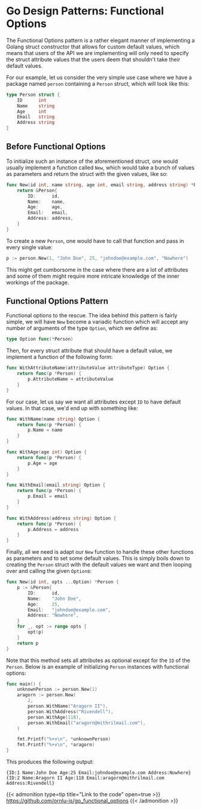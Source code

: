 # Go Design Patterns: Functional Options


The Functional Options pattern is a rather elegant manner of implementing a Golang struct constructor that allows for custom default values, which means that users of the API we are implementing will only need to specify the struct attribute values that the users deem that shouldn't take their default values. 

For our example, let us consider the very simple use case where we have a package named `person` containing a `Person` struct, which will look like this:

```go
type Person struct {
	ID      int
	Name    string
	Age     int
	Email   string
	Address string
}
```

## Before Functional Options

To initialize such an instance of the aforementioned struct, one would usually implement a function called `New`, which would take a bunch of values as parameters and return the struct with the given values, like so:

```go
func New(id int, name string, age int, email string, address string) *Person {
	return &Person{
		ID:      id,
		Name:    name,
		Age:     age,
		Email:   email,
		Address: address,
	}
}
```

To create a new `Person`, one would have to call that function and pass in every single value:
```go
p := person.New(1, "John Doe", 25, "johndoe@example.com", "Nowhere")
```

This might get cumborsome in the case where there are a lot of attributes and some of them might require more intricate knowledge of the inner workings of the package.

## Functional Options Pattern

Functional options to the rescue. The idea behind this pattern is fairly simple, we will have `New` become a variadic function which will accept any number of arguments of the type `Option`, which we define as:

```go
type Option func(*Person)
```

Then, for every struct attribute that should have a default value, we implement a function of the following form:

```go
func WithAttributeName(attributeValue attributeType) Option {
	return func(p *Person) {
		p.AttributeName = attributeValue
	}
}
```

For our case, let us say we want all attributes except `ID` to have default values. In that case, we'd end up with something like:

```go
func WithName(name string) Option {
	return func(p *Person) {
		p.Name = name
	}
}

func WithAge(age int) Option {
	return func(p *Person) {
		p.Age = age
	}
}

func WithEmail(email string) Option {
	return func(p *Person) {
		p.Email = email
	}
}

func WithAddress(address string) Option {
	return func(p *Person) {
		p.Address = address
	}
}
```

Finally, all we need is adapt our `New` function to handle these other functions as parameters and to set some default values. This is simply boils down to creating the `Person` struct with the default values we want and then looping over and calling the given `Option`s: 

```go
func New(id int, opts ...Option) *Person {
	p := &Person{
		ID:      id,
		Name:    "John Doe",
		Age:     25,
		Email:   "johndoe@example.com",
		Address: "Nowhere",
	}
	for _, opt := range opts {
		opt(p)
	}
	return p
}
```

Note that this method sets all attributes as optional except for the `ID` of the `Person`. Below is an example of initializing `Person` instances with functional options:

```go
func main() {
	unknownPerson := person.New(1)
	aragorn := person.New(
		2,
        person.WithName("Aragorn II"),
		person.WithAddress("Rivendell"),
		person.WithAge(118),
		person.WithEmail("aragorn@mithrilmail.com"),
	)

	fmt.Printf("%+v\n", *unknownPerson)
	fmt.Printf("%+v\n", *aragorn)
}
```

This produces the following output:
```plaintext
{ID:1 Name:John Doe Age:25 Email:johndoe@example.com Address:Nowhere}
{ID:2 Name:Aragorn II Age:118 Email:aragorn@mithrilmail.com Address:Rivendell}
```

{{< admonition type=tip title="Link to the code" open=true >}}
https://github.com/ornlu-is/go_functional_options
{{< /admonition >}}

